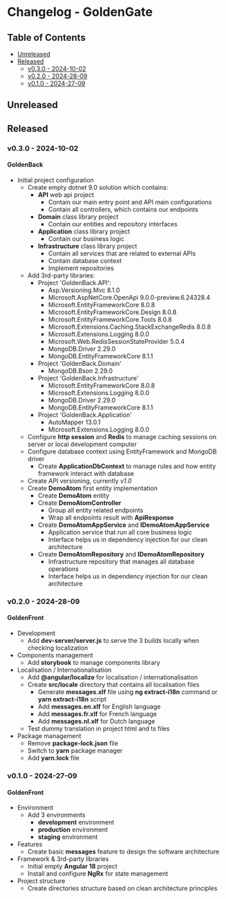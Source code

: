 # Changelog - GoldenGate


## Table of Contents

- [Unreleased](#unreleased)
- [Released](#released)
  - [v0.3.0 - 2024-10-02](#v030---2024-10-02)
  - [v0.2.0 - 2024-28-09](#v020---2024-28-09)
  - [v0.1.0 - 2024-27-09](#v010---2024-27-09)

## Unreleased


## Released

### v0.3.0 - 2024-10-02

#### GoldenBack
- Initial project configuration
  - Create empty dotnet 9.0 solution which contains:
    - **API** web api project
      - Contain our main entry point and API main configurations
      - Contain all controllers, which contains our endpoints
    - **Domain** class library project
      - Contain our entities and repository interfaces
    - **Application** class library project
      - Contain our business logic
    - **Infrastructure** class library project
      - Contain all services that are related to external APIs
      - Contain database context
      - Implement repositories
  - Add 3rd-party libraries:
    - Project 'GoldenBack.API':
      - Asp.Versioning.Mvc                                   8.1.0
      - Microsoft.AspNetCore.OpenApi                         9.0.0-preview.6.24328.4
      - Microsoft.EntityFrameworkCore                        8.0.8
      - Microsoft.EntityFrameworkCore.Design                 8.0.8
      - Microsoft.EntityFrameworkCore.Tools                  8.0.8
      - Microsoft.Extensions.Caching.StackExchangeRedis      8.0.8
      - Microsoft.Extensions.Logging                         8.0.0
      - Microsoft.Web.RedisSessionStateProvider              5.0.4
      - MongoDB.Driver                                       2.29.0
      - MongoDB.EntityFrameworkCore                          8.1.1
    - Project 'GoldenBack.Domain'
      - MongoDB.Bson         2.29.0
    - Project 'GoldenBack.Infrastructure'
      - Microsoft.EntityFrameworkCore      8.0.8
      - Microsoft.Extensions.Logging       8.0.0
      - MongoDB.Driver                     2.29.0
      - MongoDB.EntityFrameworkCore        8.1.1
    - Project 'GoldenBack.Application'
      - AutoMapper                        13.0.1
      - Microsoft.Extensions.Logging      8.0.0
  - Configure **http session** and **Redis** to manage caching sessions on server or local development computer
  - Configure database context using EntityFramework and MongoDB driver
    - Create **ApplicationDbContext** to manage rules and how entity framework interact with database
  - Create API versioning, currently *v1.0*
  - Create **DemoAtom** first entity implementation
    - Create **DemoAtom** entity
    - Create **DemoAtomController**
      - Group all entity related endpoints
      - Wrap all endpoints result with **ApiResponse**
    - Create **DemoAtomAppService** and **IDemoAtomAppService**
      - Application service that run all core business logic
      - Interface helps us in dependency injection for our clean architecture
    - Create **DemoAtomRepository** and **IDemoAtomRepository**
      - Infrastructure repository that manages all database operations
      - Interface helps us in dependency injection for our clean architecture

### v0.2.0 - 2024-28-09

#### GoldenFront
- Development
  - Add **dev-server/server.js** to serve the 3 builds locally when checking localization
- Components management
  - Add **storybook** to manage components library
- Localisation / Internationalisation
  - Add **@angular/localize** for localisation / internationalisation
  - Create **src/locale** directory that contains all localisation files
    - Generate **messages.xlf** file using **ng extract-i18n** command or **yarn extract-i18n** script
    - Add **messages.en.xlf** for English language
    - Add **messages.fr.xlf** for French language
    - Add **messages.nl.xlf** for Dutch language
  - Test dummy translation in project html and ts files
- Package management
  - Remove **package-lock.json** file
  - Switch to **yarn** package manager
  - Add **yarn.lock** file

### v0.1.0 - 2024-27-09

#### GoldenFront
- Environment
  - Add 3 environments
    - **development** environment
    - **production** environment
    - **staging** environment
- Features
  - Create basic **messages** feature to design the software architecture
- Framework & 3rd-party libraries
  - Initial empty **Angular 18** project
  - Install and configure **NgRx** for state management
- Project structure
  - Create directories structure based on clean architecture principles
